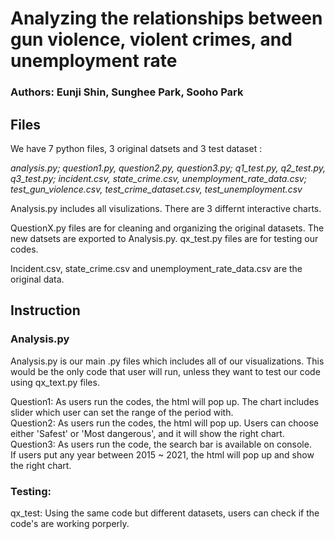 # Analyzing the relationships between gun violence, violent crimes, and unemployment rate

### Authors: Eunji Shin, Sunghee Park, Sooho Park

## Files
We have 7 python files, 3 original datsets and 3 test dataset :

*analysis.py; question1.py, question2.py, question3.py;
q1_test.py, q2_test.py, q3_test.py;
incident.csv, state_crime.csv, unemployment_rate_data.csv;
test_gun_violence.csv, test_crime_dataset.csv, test_unemployment.csv*

Analysis.py includes all visulizations. There are 3 differnt interactive charts.

QuestionX.py files are for cleaning and organizing the original datasets. The new datsets are exported to Analysis.py.
qx_test.py files are for testing our codes. 

Incident.csv, state_crime.csv and unemployment_rate_data.csv are the original data.


## Instruction
### Analysis.py
Analysis.py is our main .py files which includes all of our visualizations.
This would be the only code that user will run, unless they want to test our code using qx_text.py files.

Question1: As users run the codes, the html will pop up.
           The chart includes slider which user can set the range of the period with. <br />
Question2: As users run the codes, the html will pop up.
           Users can choose either 'Safest' or 'Most dangerous', and it will show the right chart.
Question3: As users run the code, the search bar is available on console. <br />
           If users put any year between 2015 ~ 2021, the html will pop up and show the right chart.  

### Testing:
qx_test: Using the same code but different datasets, users can check if the code's are working porperly.
 



